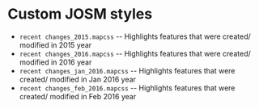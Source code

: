 # Custom JOSM styles

*   `recent changes_2015.mapcss` -- Highlights features that were created/
modified in 2015 year
*   `recent changes_2016.mapcss` -- Highlights features that were created/
modified in 2016 year
*   `recent changes_jan_2016.mapcss` -- Highlights features that were created/
modified in Jan 2016 year
*   `recent changes_feb_2016.mapcss` -- Highlights features that were created/
modified in Feb 2016 year
